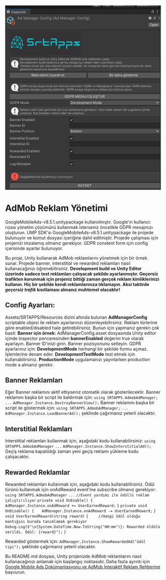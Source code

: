 ![Cover Image](https://raw.githubusercontent.com/ysalihtuncel/AdmobSample/main/Assets/SRTAPPS/Sprites/cover_new.png)

# AdMob Reklam Yönetimi
GoogleMobileAds-v8.5.1.unitypackage kullanıılmıştır.
Google'ın kullanıcı rızası yönetim çözümünü kullanmak isterseniz öncelikle GDPR mesajınızı oluşturun. UMP SDK'sı GoogleMobileAds-v8.5.1.unitypackage ile projede bulunuyor ve komut dosyası içeriğine dahil edilmiştir. 
Projede çalışması için projenizi imzalamış olmanız gerekiyor. GDPR constent form için config içerisinde ayarlar bulunuyor.

Bu proje, Unity kullanarak AdMob reklamlarını yönetmek için bir örnek sunar. Projede banner, interstitial ve rewarded reklamları nasıl kullanacağınızı öğrenebilirsiniz.
**Development build ve Unity Editor üzerinde sadece test reklamları çalışacak şekilde ayarlanmıştır. Geçersiz trafikten korunmak için projeniz bittiği zaman gerçek reklam kimliklerinizi kullanın.
Hiç bir şekilde kendi reklamlarınıza tıklamayın. Aksi taktirde _geçersiz trafik_ kısıtlaması almanız muhtemel olacaktır!**

## Config Ayarları:
Assets/SRTAPPS/Resources dizini altında bulunan **AdManagerConfig** scriptable objesi ile reklam ayarlarınızı düzenleyebilirsiniz. Reklam türlerine göre enabled/disabled hale getirebilirsiniz.
Bunun için yapmanız gerekn çok basit:
  **Banner için örnek:**
  AdManagerConfig.asset dosyasında Unity editor içinde inspector penceresinden **bannerEnabled** değerini true olarak ayarlayın.
  Banner ID'inizi girin.
  Banner pozisyonunu setleyin.
GDPR ayarlarınız için:
  **DevelopmentMode** herhangi bir şekilde formu açmaz. İşlemlerine devam eder.
  **DevelopmentTestMode** test etmek için kullanabilirsiniz.
  **ProductionMode** uygulamanızı yayınlarken production mode a almanız gerekir.

## Banner Reklamları
Eğer Banner reklamını aktif ettiyseniz otomatik olarak gösterilecektir. 
Banner reklamını başka bir script ile kaldırmak için:
   `using SRTAPPS.AdmobAdManager;`
   `...`
   `AdManager.Instance.DestroyBannerView();`
Banner reklamını başka bir script ile göstermek için:
   `using SRTAPPS.AdmobAdManager;`
   `...`
   `AdManager.Instance.LoadBannerAd();`
şeklinde çağırmanız yeterli olacaktır.

## Interstitial Reklamları
Interstitial reklamları kullanmak için, aşağıdaki kodu kullanabilirsiniz:
`using SRTAPPS.AdmobAdManager`
`...`
`AdManager.Instance.ShowInterstitialAd();`
Geçiş reklama kapatıldığı zaman yeni geçiş reklamı yükleme kodu çalışacaktır.

## Rewarded Reklamlar
Rewarded reklamları kullanmak için, aşağıdaki kodu kullanabilirsiniz. Ödül türünü kullanmak için onAdReward event'ine subscribe olmanız gerekiyor:
`using SRTAPPS.AdmobAdManager`
`...`
`//Event yardımı ile ödüllü reklam çalıştırılıyor`
`private void OnEnable() {`
 `   AdManager.Instance.onAdReward += UserEarnedReward;`
`}`
`private void OnDisable() {`
`   AdManager.Instance.onAdReward -= UserEarnedReward;`
`}`
`void UserEarnedReward(string reward)`
`{`
`    //Hangi ödül olduğu mantığını burada tanımlamak gerekiyor`
`   Debug.Log($"\n{System.DateTime.Now.ToString("HH:mm")}: Rewarded öldülü verildi. Ödül: {reward}");`
`}`

Rewarded göstermek için:
`AdManager.Instance.ShowRewardedAd("ödül tipi");`
şeklinde çağırmanız yeterli olacaktır.


Bu README.md dosyası, Unity projenizde AdMob reklamlarını nasıl kullanacağınızı anlamak için başlangıç ​​noktasıdır. Daha fazla ayrıntı için [Google Mobile Ads Dokümantasyonu ve AdMob İnteraktif Reklam Rehberine](https://developers.google.com/admob/unity/quick-start) başvurun.
